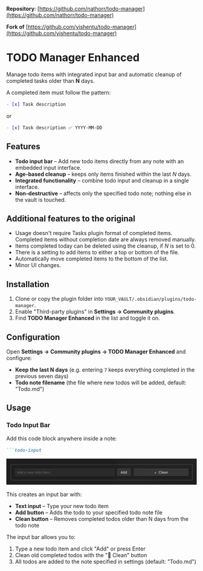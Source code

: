 **Repository**: [https://github.com/nathorr/todo-manager](https://github.com/nathorr/todo-manager)

**Fork of** [https://github.com/yishentu/todo-manager](https://github.com/yishentu/todo-manager)

# TODO Manager Enhanced

Manage todo items with integrated input bar and automatic cleanup of completed tasks older than **N** days.

A completed item must follow the pattern:

```markdown
- [x] Task description
```

or

```markdown
- [x] Task description ✅ YYYY-MM-DD
```

## Features

* **Todo input bar** – Add new todo items directly from any note with an embedded input interface.
* **Age-based cleanup** – keeps only items finished within the last *N* days.
* **Integrated functionality** – combine todo input and cleanup in a single interface.
* **Non-destructive** – affects only the specified todo note; nothing else in the vault is touched.

## Additional features to the original

* Usage doesn't require Tasks plugin format of completed items. Completed items without completion date are always removed manually.
* Items completed today can be deleted using the cleanup, if *N* is set to 0.
* There is a setting to add items to either a top or bottom of the file.
* Automatically move completed items to the bottom of the list.
* Minor UI changes.

## Installation

1. Clone or copy the plugin folder into
   `YOUR_VAULT/.obsidian/plugins/todo-manager`.
2. Enable "Third-party plugins" in **Settings → Community plugins**.
3. Find **TODO Manager Enhanced** in the list and toggle it on.

## Configuration

Open **Settings → Community plugins → TODO Manager Enhanced** and configure:
- **Keep the last N days** (e.g. entering `7` keeps everything completed in the previous seven days)
- **Todo note filename** (the file where new todos will be added, default: "Todo.md")

## Usage

### Todo Input Bar

Add this code block anywhere inside a note:

```markdown
```todo-input
```

![TODO Manager Demo](todo-manager-demo.png)

This creates an input bar with:
- **Text input** – Type your new todo item
- **Add button** – Adds the todo to your specified todo note file
- **Clean button** – Removes completed todos older than N days from the todo note

The input bar allows you to:
1. Type a new todo item and click "Add" or press Enter
2. Clean old completed todos with the "🧹 Clean" button
3. All todos are added to the note specified in settings (default: "Todo.md")